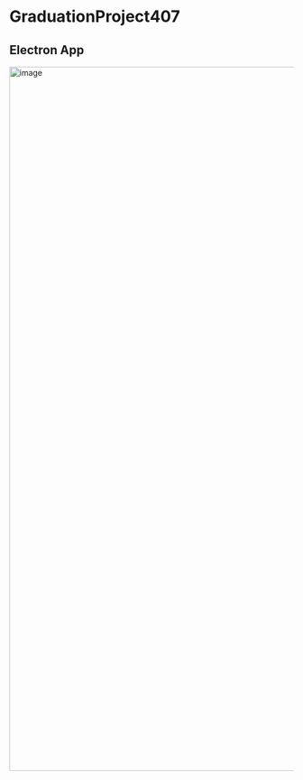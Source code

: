 # GraduationProject407

## Electron App
<img width="2559" height="1248" alt="image" src="https://github.com/user-attachments/assets/f38a8913-fbe9-408e-8a3e-aeb36c0a510a" />

